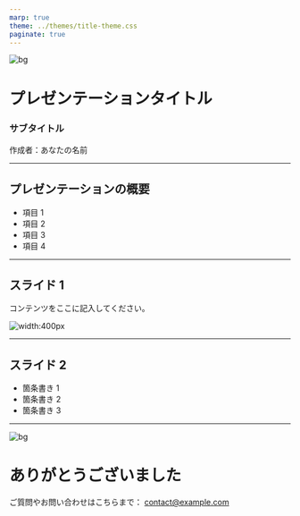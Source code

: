 ```yaml
---
marp: true
theme: ../themes/title-theme.css
paginate: true
---
```


<!-- 
_backgroundColor: black
_color: white
-->

![bg](../assets/images/title-background.jpg)

# プレゼンテーションタイトル

### サブタイトル

作成者：あなたの名前

---

<!-- _backgroundColor: white -->

## プレゼンテーションの概要

* 項目 1
* 項目 2
* 項目 3
* 項目 4

---

<!-- _backgroundColor: white -->

## スライド 1

コンテンツをここに記入してください。

![width:400px](https://via.placeholder.com/400x300)

---

<!-- _backgroundColor: white -->

## スライド 2

* 箇条書き 1
* 箇条書き 2
* 箇条書き 3

---

<!-- 
_backgroundColor: black
_color: white
-->

![bg](../assets/images/title-background.jpg)

# ありがとうございました

ご質問やお問い合わせはこちらまで：
contact@example.com 